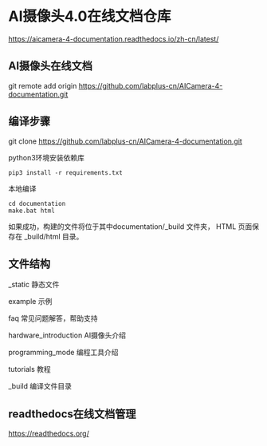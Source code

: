 # AI摄像头4.0在线文档仓库
https://aicamera-4-documentation.readthedocs.io/zh-cn/latest/

## AI摄像头在线文档

git remote add origin https://github.com/labplus-cn/AICamera-4-documentation.git
## 编译步骤

git clone https://github.com/labplus-cn/AICamera-4-documentation.git

python3环境安装依赖库

    pip3 install -r requirements.txt

本地编译

    cd documentation
    make.bat html 

如果成功，构建的文件将位于其中documentation/_build 文件夹，
HTML 页面保存在 _build/html 目录。

## 文件结构

_static 静态文件

example 示例

faq 常见问题解答，帮助支持

hardware_introduction AI摄像头介绍

programming_mode 编程工具介绍

tutorials 教程

_build 编译文件目录

## readthedocs在线文档管理
https://readthedocs.org/